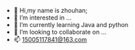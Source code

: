 - 👋 Hi,my name is zhouhan;
- 👀 I’m interested in ...
- 🌱 I’m currently learning Java and python
- 💞️ I’m looking to collaborate on ...
- 📫  15005117841@163.com

<!---
Foxy-hello/Foxy-hello is a ✨ special ✨ repository because its `README.md` (this file) appears on your GitHub profile.
You can click the Preview link to take a look at your changes.
--->

